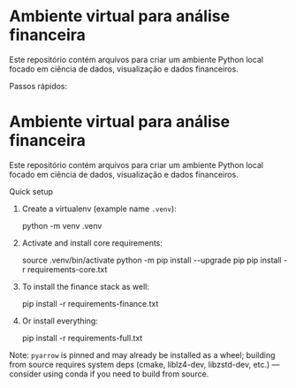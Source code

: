 # Ambiente virtual para análise financeira

Este repositório contém arquivos para criar um ambiente Python local focado em ciência de dados, visualização e dados financeiros.

Passos rápidos:
# Ambiente virtual para análise financeira

Este repositório contém arquivos para criar um ambiente Python local focado em ciência de dados, visualização e dados financeiros.

Quick setup

1. Create a virtualenv (example name `.venv`):

   python -m venv .venv

2. Activate and install core requirements:

   source .venv/bin/activate
   python -m pip install --upgrade pip
   pip install -r requirements-core.txt

3. To install the finance stack as well:

   pip install -r requirements-finance.txt

4. Or install everything:

   pip install -r requirements-full.txt

Note: `pyarrow` is pinned and may already be installed as a wheel; building from source requires system deps (cmake, liblz4-dev, libzstd-dev, etc.) — consider using conda if you need to build from source.
